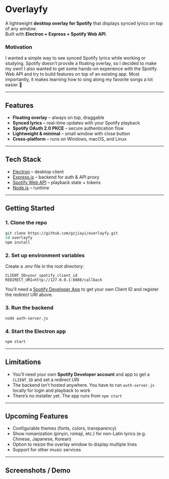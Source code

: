 # Overlayfy

A lightweight **desktop overlay for Spotify** that displays synced lyrics on top of any window.  
Built with **Electron + Express + Spotify Web API**.

### Motivation
I wanted a simple way to see synced Spotify lyrics while working or studying. Spotify doesn’t provide a floating overlay, so I decided to make my own!
I also wanted to get some hands-on experience with the Spotify Web API and try to build features on top of an existing app. 
Most importantly, it makes learning how to sing along my favorite songs a lot easier 🙂

---

## Features
- **Floating overlay** – always on top, draggable
- **Synced lyrics** – real-time updates with your Spotify playback
- **Spotify OAuth 2.0 PKCE** – secure authentication flow
- **Lightweight & minimal** – small window with close button
- **Cross-platform** – runs on Windows, macOS, and Linux

---

## Tech Stack
- [Electron](https://www.electronjs.org/) – desktop client  
- [Express.js](https://expressjs.com/) – backend for auth & API proxy  
- [Spotify Web API](https://developer.spotify.com/documentation/web-api/) – playback state + tokens  
- [Node.js](https://nodejs.org/) – runtime  

---

## Getting Started

### 1. Clone the repo
```bash
git clone https://github.com/gzjiayi/overlayfy.git
cd overlayfy
npm install
```
### 2. Set up environment variables
Create a .env file in the root directory:
```env
CLIENT_ID=your_spotify_client_id
REDIRECT_URI=http://127.0.0.1:8888/callback
```
You’ll need a [Spotify Developer App](https://developer.spotify.com/dashboard/)
 to get your own Client ID and register the redirect URI above.
### 3. Run the backend
```bash
node auth-server.js
```
### 4. Start the Electron app
```bash
npm start
```
---
## Limitations
- You’ll need your own **Spotify Developer account** and app to get a `CLIENT_ID` and set a redirect URI
- The backend isn’t hosted anywhere. You have to run `auth-server.js` locally for login and playback to work
- There’s no installer yet. The app runs from `npm start`

---


## Upcoming Features
- Configurable themes (fonts, colors, transparency)
- Show romanization (pinyin, romaji, etc.) for non-Latin lyrics (e.g. Chinese, Japanese, Korean)
- Option to resize the overlay window to display multiple lines
- Support for other music services

--- 

## Screenshots / Demo
